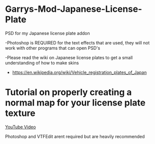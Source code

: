 # Garrys-Mod-Japanese-License-Plate
PSD for my Japanese license plate addon

-Photoshop is REQUIRED for the text effects that are used, they will not work with other programs that can open PSD's

-Please read the wiki on Japanese license plates to get a small understanding of how to make skins
  - https://en.wikipedia.org/wiki/Vehicle_registration_plates_of_Japan

# Tutorial on properly creating a normal map for your license plate texture

  [YouTube Video](https://youtu.be/1R3Q-vmwHKk?si=1mC-Ce4zm-vUIG8Z)
    
  Photoshop and VTFEdit arent required but are heavily recommended
